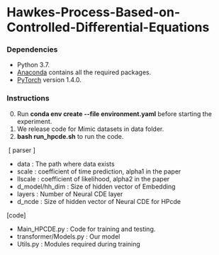 # Hawkes-Process-Based-on-Controlled-Differential-Equations
### Dependencies
* Python 3.7.
* [Anaconda](https://www.anaconda.com/) contains all the required packages.
* [PyTorch](https://pytorch.org/) version 1.4.0.

### Instructions 
0.   Run **conda env create --file environment.yaml** before starting the experiment.
1.   We release code for Mimic datasets in data folder. 
2.   **bash run_hpcde.sh** to run the code.

​
[ parser ]      
* data         : The path where data exists
* scale        : coefficient of time prediction, alpha1 in the paper
* llscale      : coefficient of likelihood, alpha2 in the paper
* d_model/hh_dim      : Size of hidden vector of Embedding
* layers       : Number of Neural CDE layer
* d_ncde       : Size of hidden vector of Neural CDE for HPcde

[code]
    
* Main_HPCDE.py           : Code for training and testing.
* transformer/Models.py   : Our model 
* Utils.py                : Modules required during training
